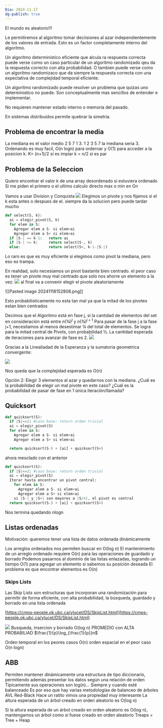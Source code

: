 ```yaml
---
Dia: 2024-11-17
dg-publish: true
---
```

El mundo es aleatorio!!!

Le permitiremos al algoritmo tomar deciisiones al azar independientemente de los valores de entrada. Esto es un factor completamente interno del algoritmo. 

Un algoritmo deterministico eficiente que alcula ra respuesta correcta puede verse como un caso particular de un algoritmo randomizado qeu da la respuesta correcto con alta probabilidad. 
O tambien puede verse como un algoritmo randomizaco que da siempre la respuesta correcta con una expectativa de complejidad temporal eficiente. 

Un algoritmo randomizado puede resolver un problema que quizas uno deterministico no puede. Son conceptualmente mas sencillos de entender e implementar. 

No requieren mantener estado interno o memoria del pasado. 

En sistemas distribuidos permite quebrar la simetria. 


## Problema de encontrar la media 
La mediana es el valor medio 
2 5 7 1 3. 1 2 3 5 7 la mediana seria 3. 
Ordenando es muy facil, O(n logn) para ordernar y O(1) para acceder a la posicion k. K=  (n+1)/2 si es impiar k = n/2 si es par 


## Problema de la Seleccion
Quiero encontrar el valor k de una array desordenado si estuviera ordenado
Si me piden el primero o el ultimo calculo directo max o min en On

Vamos a usar Division y Conquista 
**![](https://lh7-rt.googleusercontent.com/slidesz/AGV_vUeYBA2Flhm_uQpKAolYV8qTHIquaT-KKjzLeoqljKO9VNMH0EgHeTOH0I2uTNUJrZSqXBwykNECSFs3Yog2W4jzgYmWhIovNfJWggIegzW4-B2w8ZgL2IQYOec8mvzntBVxqMC8-FD3j1-yg9Vqsu1fkX8mWUMP=s2048?key=iRbwHtP-n_pIwaOn1yASjg)**
Elegimos un pivote y nos fijamos si el k esta antes o despues de el. 
siempre da la solucion pero puede tardar mucho
```python 
def select(S, k):
  ai = elegir_pivot(S, k)
  for elem in S:
    Agregar elem a S- si elem<ai
    Agregar elem a S+ si elem>ai
  if |S-| == k-1: 	return ai
  if |S-| >= k: 	return select(S-, k)
  else: 			return select(S+, k-1-|S-|)
  ```
Lo raro es que es muy eficiente si elegimos como pivot la mediana, pero eso es trampa. 

En realidad, solo necesiamos un pivot bastante bien centrado.
el peor caso es tener un pivote muy mal centrado que solo nos ahorre un elemento a la vez: 
**![](https://lh7-rt.googleusercontent.com/slidesz/AGV_vUcSajBtEAOCXulvcZHCbQkNCEWSgo8h0PeG9cRqCWvexoKmebkp4qylJEhYj6uAcReseaHF-NusCRIUFOT22r6DVJxDtKfJjz1D6pOXnBPVjVY99Yr8cPBvi549NmUmGbtRid0_pgswq994H2FaE0MyrsHn2LE=s2048?key=iRbwHtP-n_pIwaOn1yASjg)**
al final va a convenir elegir el pivote aleatoriamente

![[Pasted image 20241118152808.png]]

Esto probabilisticamente no esta tan mal ya que la mitad de los pivotes estan bien centrados


Decimos que el Algoritmo está en fase j, si la cantidad de elementos del set en consideración está entre $n(¾)^j$ y $n(¾)^{j+1}$
Para pasar de la fase j a la fase j+1, necesitamos al menos desestimar ¼ del total de elementos. Se logra para la mitad central de Pivots, con probabilidad ½.
La cantidad esperada de iteraciones para avanzar de fase es 2.
**![](https://lh7-rt.googleusercontent.com/slidesz/AGV_vUd2BLVJ30s8bOSxrDRJI56yo-CT-M6FCknsWdE7cbPaWCGKddSigRCgZt0Tkb4V4uZFyL51t54cwz8FDDlOkZTmmyrrUPz2bvrqVDIX2t3PGCvCpD8idzg3sRNaKh2SHffVDO5jeCYZJqmb30SVGMhUb2xE_05J=s2048?key=iRbwHtP-n_pIwaOn1yASjg)**

Gracias a la Linealiadad de la Esperanza y la sumatoria geometrica convergente: 

**![](https://lh7-rt.googleusercontent.com/slidesz/AGV_vUfUdahWWFo7MAhtXfX5xAa8yuM0mEsn0UeEQykmM_ehi00A4OXB2Qeq1GCqKb9KoPu6hao1mH4f6wcYlbhO5LOihQ5uaV2Yh5OXQbeTxsxSuxX165rz6ZJBOBiyTXcdBt8Y6DvpbU7UyDW-YI5pdHKAZSLrqpbJ=s2048?key=iRbwHtP-n_pIwaOn1yASjg)**

Nos queda que la complejidad esperada es O(n)


Opción 2: Elegir 3 elementos al azar y quedarnos con la mediana. 
¿Cuál es la probabilidad de elegir un mal pivote en este caso? ¿Cuál es la probabilidad de pasar de fase en 1 única iteración/llamada?


## Quicksort

```python 
def quicksort(S):
  if |S|<=2: #caso base: return orden trivial
  ai = elegir_pivot(S)
  for elem in S:
    Agregar elem a S- si elem<ai
    Agregar elem a S+ si elem>ai

  return quicksort(S-) + [ai] + quicksort(S+)
```

ahora mesclado con el anterior

```python 
def quicksort(S):
  if |S|<=2: #caso base: return orden trivial
  ai = elegir_pivot(S)
  Iterar hasta encontrar un pivot central:
    for elem in S:
      Agregar elem a S- si elem<ai
      Agregar elem a S+ si elem>ai
    si |S-| y |S+| son mayores a |S/4|, el pivot es central
  return quicksort(S-) + [ai] + quicksort(S+)
```

Nos termina quedando nlogn


## Listas ordenadas 
Motivación: queremos tener una lista de datos ordenada dinámicamente

Los arreglos ordenados nos permiten buscar en O(log n)
El mantenimiento de un arreglo ordenado requiere O(n) para las operaciones de guardado y borrado
Podemos pasarnos al dominio de las listas enlazadas, logrando un tiempo O(1) para agregar un elemento si sabemos su posición deseada
El problema es que encontrar elementos es O(n)

### Skips Lists
Las Skip Lists son estructuras que incorporan una randomización para permitir de forma eficiente, con alta probabilidad, la búsqueda, guardado y borrado en una lista ordenada

[https://cmps-people.ok.ubc.ca/ylucet/DS/SkipList.html](https://cmps-people.ok.ubc.ca/ylucet/DS/SkipList.html)


**![](https://lh7-rt.googleusercontent.com/slidesz/AGV_vUckv3VP-aiNUTMwY-tUtuUe-mTiPI7z6H8KTzx0o5bJ439BjH03ox0C8DWRN5rQ4-eu7God--8wRwzMlVW6f4LHhwp25tcDPH4NyWXG7QIjEkAgCbt-SWv533aVKrj7a9TYn7xKhCA9yFud1kvA-UrwTEHWzcyJ=s2048?key=iRbwHtP-n_pIwaOn1yASjg)**
Busqueda, insercion y borrado O(log n) PROMEDIO con ALTA PROBABILIAD $\frac{1}{p}\log_{\frac{1}{p}}n$

Orden temporal en los peores casos O(n) orden espacial en el peor caso O(n logn)

## ABB

Permiten mantener dinámicamente una estructura de tipo diccionario, permitiendo además presentar los datos según una relación de orden
Típicamente sus operaciones son log(n)...
Siempre y cuando esté balanceado
Es por eso que hay varias metodologías de balanceo de árboles
AVL
Red-Black
Hace un ratito vimos una propiedad muy interesante
La altura esperada de un árbol creado en orden aleatorio es O(log n)

Si la altura esperada de un árbol creado en orden aleatorio es O(log n), mantengamos un árbol como si fuese creado en orden aleatorio
Treaps = Tree + Heap

